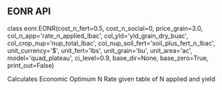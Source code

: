 ## EONR API


class eonr.EONR(cost_n_fert=0.5, cost_n_social=0, price_grain=3.0, col_n_app='rate_n_applied_lbac', col_yld='yld_grain_dry_buac', col_crop_nup='nup_total_lbac', col_nup_soil_fert='soil_plus_fert_n_lbac', unit_currency='$', unit_fert='lbs', unit_grain='bu', unit_area='ac', model='quad_plateau', ci_level=0.9, base_dir=None, base_zero=True, print_out=False)

Calculates Economic Optimum N Rate given table of N applied and yield
